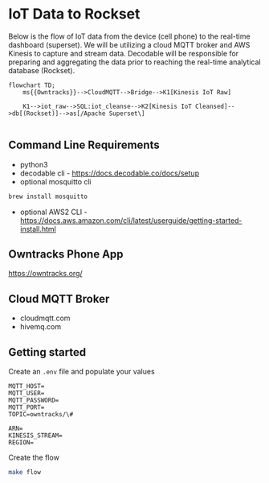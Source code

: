 # IoT Data to Rockset

Below is the flow of IoT data from the device (cell phone) to the real-time dashboard (superset). We will be utilizing a cloud MQTT broker and AWS Kinesis to capture and stream data. Decodable will be responsible for preparing and aggregating the data prior to reaching the real-time analytical database (Rockset).

```mermaid
flowchart TD;
    ms{{Owntracks}}-->CloudMQTT-->Bridge-->K1[Kinesis IoT Raw]

    K1-->iot_raw-->SQL:iot_cleanse-->K2[Kinesis IoT Cleansed]-->db[(Rockset)]-->as[/Apache Superset\]


```

## Command Line Requirements

- python3
- decodable cli - https://docs.decodable.co/docs/setup
- optional mosquitto cli
```bash
brew install mosquitto
```
- optional AWS2 CLI -  https://docs.aws.amazon.com/cli/latest/userguide/getting-started-install.html

## Owntracks Phone App

https://owntracks.org/

## Cloud MQTT Broker
- cloudmqtt.com
- hivemq.com


## Getting started

Create an `.env` file and populate your values

```
MQTT_HOST=
MQTT_USER=
MQTT_PASSWORD=
MQTT_PORT=
TOPIC=owntracks/\#

ARN=
KINESIS_STREAM=
REGION=
```

Create the flow
```bash
make flow
```

